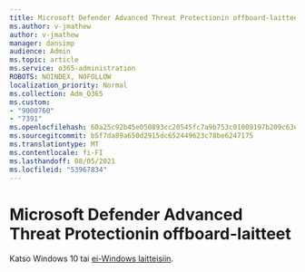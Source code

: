 ```yaml
---
title: Microsoft Defender Advanced Threat Protectionin offboard-laitteet
ms.author: v-jmathew
author: v-jmathew
manager: dansimp
audience: Admin
ms.topic: article
ms.service: o365-administration
ROBOTS: NOINDEX, NOFOLLOW
localization_priority: Normal
ms.collection: Adm_O365
ms.custom:
- "9000760"
- "7391"
ms.openlocfilehash: 60a25c92b45e050893cc20545fc7a9b753c01009197b209c63e3bc56accf1e04
ms.sourcegitcommit: b5f7da89a650d2915dc652449623c78be6247175
ms.translationtype: MT
ms.contentlocale: fi-FI
ms.lasthandoff: 08/05/2021
ms.locfileid: "53967834"
---
```

# <a name="offboard-devices-from-microsoft-defender-advanced-threat-protection"></a>Microsoft Defender Advanced Threat Protectionin offboard-laitteet

Katso Windows 10 tai [ei-Windows laitteisiin](https://go.microsoft.com/fwlink/?linkid=2143630). [](https://go.microsoft.com/fwlink/?linkid=2143629)
